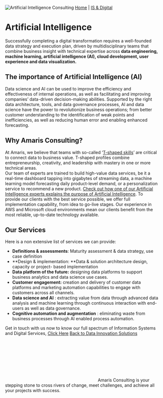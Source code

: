 ![Artificial Intelligence Consulting](https://amaris.com/wp-content/uploads/2020/07/Business-applications-processes.png)
[Home](https://amaris.com) | [IS & Digital](https://amaris.com/business-line/is-and-digital/)
# Artificial Intelligence
Successfully completing a digital transformation requires a well-founded data strategy and execution plan, driven by multidisciplinary teams that combine business insight with technical expertise across **data engineering, machine learning, artificial intelligence (AI), cloud development, user experience and data visualization.**
## **The importance of Artificial Intelligence (AI)**
Data science and AI can be used to improve the efficiency and effectiveness of internal operations, as well as facilitating and improving companies’ data-driven decision-making abilities.
Supported by the right data architecture, tools, and data governance processes, AI and data science have the power to revolutionize business operations; from better customer understanding to the identification of weak points and inefficiencies, as well as reducing human error and enabling enhanced forecasting.
## **Why Amaris Consulting?**
At Amaris, we believe that teams with so-called ‘[T-shaped skills](https://www.forbes.com/sites/lisabodell/2020/08/28/futurethink-forecasts-t-shaped-teams-are-the-future-of-work/?sh=4dbbbba5fded)’ are critical to connect data to business value. T-shaped profiles combine entrepreneurship, creativity, and leadership with mastery in one or more technical areas.        
Our team of experts are trained to build high-value data services, be it a real-time dashboard tapping into gigabytes of streaming data, a machine learning model forecasting daily product-level demand, or a personalization service to recommend a new product. [Check out how one of our Artificial Intelligence experts explains the purpose of Artificial Intelligence](https://amaris.com/insights/spotlight/rpa-ai-welcome-smart-automation/).
To provide our clients with the best service possible, we offer full implementation capability, from idea to go-live stages. Our experience in AWS and Microsoft cloud environments mean our clients benefit from the most reliable, up-to-date technology available.
## Our Services
Here is a non extensive list of services we can provide:
  * **Definitions & assessments**: Maturity assessment & data strategy, use case definition 
  * **Design & implementation: **Data & solution architecture design, capacity or project- based implementation
  * **Data platform of the future:** designing data platforms to support business analytics and data science use cases.
  * **Customer engagement:** creation and delivery of customer data platforms and marketing automation capabilities to engage with customers across all channels.
  * **Data science and AI** : extracting value from data through advanced data analysis and machine learning through continuous interaction with end-users as well as data governance.  
  * **Cognitive automation and augmentation** : eliminating waste from business processes through AI enabled process automation.


Get in touch with us now to know our full spectrum of Information Systems and Digital Services, [Click Here](https://amaris.com/contact-us/)
[Back to Data Innovation Solutions](https://amaris.com/business-line/is-and-digital/data-innovation/)
![Amaris Logo](data:image/svg+xml,%3Csvg%20xmlns='http://www.w3.org/2000/svg'%20viewBox='0%200%200%200'%3E%3C/svg%3E)
Amaris Consulting is your stepping stone to cross rivers of change, meet challenges, and achieve all your projects with success.
